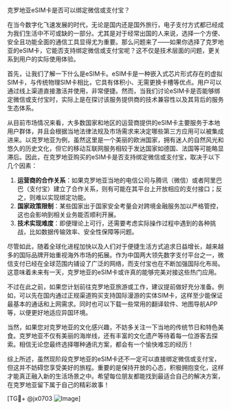 克罗地亚eSIM卡是否可以绑定微信或支付宝？

在当今数字化飞速发展的时代，无论是国内还是国外旅行，电子支付方式都已经成为我们生活中不可或缺的一部分。尤其是对于经常出国的人来说，选择一个方便、安全且功能全面的通信工具显得尤为重要。那么问题来了——如果你选择了克罗地亚的eSIM卡，它能否支持绑定微信或支付宝呢？这不仅是技术层面的问题，更关系到用户的实际使用体验。

首先，让我们了解一下什么是eSIM卡。eSIM卡是一种嵌入式芯片形式存在的虚拟SIM卡，与传统物理SIM卡相比，它具有体积小、无需更换卡槽等优点。用户可以通过线上渠道直接激活并使用，非常便捷。然而，当我们讨论eSIM卡是否能够绑定微信或支付宝时，实际上是在探讨该服务提供商的技术兼容性以及其背后的服务生态体系。

从目前市场情况来看，大多数国家和地区的运营商提供的eSIM卡主要服务于本地用户群体，并且会根据当地法律法规及市场需求来决定哪些第三方应用可以被集成进来。以克罗地亚为例，虽然这里是一个美丽的欧洲国家，拥有迷人的自然风光和悠久的历史文化，但它的移动互联网服务相较于发达国家如德国、法国等可能略显滞后。因此，在克罗地亚购买的eSIM卡是否支持绑定微信或支付宝，取决于以下几个因素：

1. **运营商的合作关系**：如果克罗地亚当地的电信公司与腾讯（微信）或者阿里巴巴（支付宝）建立了合作关系，则有可能在其平台上开放相应的支付接口；反之，则难以实现绑定功能。
2. **国家政策限制**：某些国家出于国家安全考量会对跨境金融服务加以严格管控，这也会影响到相关业务能否顺利开展。
3. **技术实现难度**：即便理论上可行，还需要考虑实际操作过程中遇到的各种挑战，比如数据传输效率、安全性保障等问题。

尽管如此，随着全球化进程加快以及人们对于便捷生活方式追求日益增长，越来越多的国际品牌开始重视海外市场的拓展。作为中国两大领先数字支付平台之一，微信支付已经在全球范围内铺设了广泛的网络，而支付宝也在不断加强国际化布局。这意味着未来有一天，克罗地亚的eSIM卡或许真的能够完美对接这些热门应用。

不过在此之前，如果您计划前往克罗地亚旅游或工作，建议提前做好充分准备。例如，可以先在国内通过正规渠道购买支持国际漫游的实体SIM卡，这样至少能保证最基本的通话和上网需求。同时也可以下载一些常用的翻译软件、地图导航APP等，以便更好地适应异国环境。

当然，如果您对克罗地亚的文化感兴趣，不妨多关注一下当地的传统节日和特色美食。克罗地亚不仅有美丽的海岸线，还有丰富的文化遗产等待着每一位游客去探索。相信无论您最终选择哪种通讯方案，都会有一个愉快难忘的经历！

综上所述，虽然现阶段克罗地亚的eSIM卡还不一定可以直接绑定微信或支付宝，但这并不妨碍您享受美好的旅程。重要的是保持开放的心态，积极拥抱变化，这样才能真正融入新的生活场景之中。希望每位朋友都能找到最适合自己的解决方案，在克罗地亚留下属于自己的精彩故事！

[TG💪+ @jx0703 ![Image](https://github.com/user-attachments/assets/dbca1d08-cadb-493c-b0ec-ad6f7a83f270)]